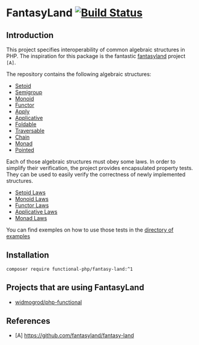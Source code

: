 # FantasyLand [![Build Status](https://travis-ci.org/functional-php/fantasy-land.svg?branch=master)](https://travis-ci.org/functional-php/fantasy-land)
## Introduction

This project specifies interoperability of common algebraic structures in PHP.
The inspiration for this package is the fantastic [fantasyland](https://github.com/fantasyland/fantasy-land) project `[A]`.

The repository contains the following algebraic structures:
- [Setoid](src/FantasyLand/Setoid.php)
- [Semigroup](src/FantasyLand/Semigroup.php)
- [Monoid](src/FantasyLand/Monoid.php)
- [Functor](src/FantasyLand/Functor.php)
- [Apply](src/FantasyLand/Apply.php)
- [Applicative](src/FantasyLand/Applicative.php)
- [Foldable](src/FantasyLand/Foldable.php)
- [Traversable](src/FantasyLand/Traversable.php)
- [Chain](src/FantasyLand/Chain.php)
- [Monad](src/FantasyLand/Monad.php)
- [Pointed](src/FantasyLand/Pointed.php)

Each of those algebraic structures must obey some laws.
In order to simplify their verification, the project provides encapsulated property tests.
They can be used to easily verify the correctness of newly implemented structures.

- [Setoid Laws](src/FantasyLand/Helpful/SetoidLaws.php)
- [Monoid Laws](src/FantasyLand/Helpful/MonoidLaws.php)
- [Functor Laws](src/FantasyLand/Helpful/FunctorLaws.php)
- [Applicative Laws](src/FantasyLand/Helpful/ApplicativeLaws.php)
- [Monad Laws](src/FantasyLand/Helpful/MonadLaws.php)

You can find exemples on how to use those tests in the [directory of examples](src/FantasyLand/Helpful/Tests)

## Installation
```
composer require functional-php/fantasy-land:^1
```

## Projects that are using FantasyLand
- [widmogrod/php-functional](https://github.com/widmogrod/php-functional)

## References
- [A] https://github.com/fantasyland/fantasy-land
